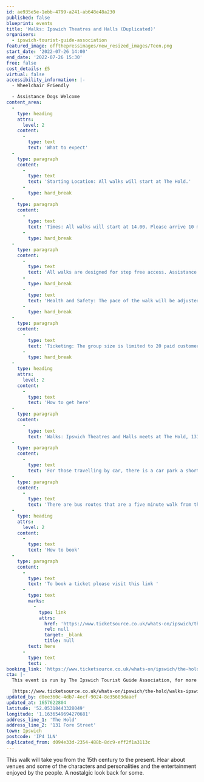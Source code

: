 ```yaml
---
id: ae935e5e-1ebb-4799-a241-ab648e48a230
published: false
blueprint: events
title: 'Walks: Ipswich Theatres and Halls (Duplicated)'
organisers:
  - ipswich-tourist-guide-association
featured_image: offthepressimages/new_resized_images/Teen.png
start_date: '2022-07-26 14:00'
end_date: '2022-07-26 15:30'
free: false
cost_details: £5
virtual: false
accessibility_information: |-
  - Wheelchair Friendly

  - Assistance Dogs Welcome
content_area:
  -
    type: heading
    attrs:
      level: 2
    content:
      -
        type: text
        text: 'What to expect'
  -
    type: paragraph
    content:
      -
        type: text
        text: 'Starting Location: All walks will start at The Hold.'
      -
        type: hard_break
  -
    type: paragraph
    content:
      -
        type: text
        text: 'Times: All walks will start at 14.00. Please arrive 10 minuets early for registration. The duration of all walks is approximately 90 minutes, unless otherwise arranged.'
      -
        type: hard_break
  -
    type: paragraph
    content:
      -
        type: text
        text: 'All walks are designed for step free access. Assistance dogs are welcome. Other dogs cannot be accommodated.'
      -
        type: hard_break
      -
        type: text
        text: 'Health and Safety: The pace of the walk will be adjusted for the comfort of all and the walk will commence with a short health and safety briefing.'
      -
        type: hard_break
  -
    type: paragraph
    content:
      -
        type: text
        text: 'Ticketing: The group size is limited to 20 paid customers. Children under the age of 12 are free. Up to 5 complementary tickets per walk are available, at the discretion of ITGA or, and can include children under the age of 12.'
      -
        type: hard_break
  -
    type: heading
    attrs:
      level: 2
    content:
      -
        type: text
        text: 'How to get here'
  -
    type: paragraph
    content:
      -
        type: text
        text: 'Walks: Ipswich Theatres and Halls meets at The Hold, 131 Fore Street, Ipswich, IP4 1LN'
  -
    type: paragraph
    content:
      -
        type: text
        text: 'For those travelling by car, there is a car park a short walk from the venue next to the student halls.'
  -
    type: paragraph
    content:
      -
        type: text
        text: 'There are bus routes that are a five minute walk from the venue.'
  -
    type: heading
    attrs:
      level: 2
    content:
      -
        type: text
        text: 'How to book'
  -
    type: paragraph
    content:
      -
        type: text
        text: 'To book a ticket please visit this link '
      -
        type: text
        marks:
          -
            type: link
            attrs:
              href: 'https://www.ticketsource.co.uk/whats-on/ipswich/the-hold/walks-ipswich-theatres-and-halls/2022-07-26/14:00/t-gnndzr'
              rel: null
              target: _blank
              title: null
        text: here
      -
        type: text
        text: .
booking_link: 'https://www.ticketsource.co.uk/whats-on/ipswich/the-hold/walks-ipswich-theatres-and-halls/2022-07-26/14:00/t-gnndzr'
cta: |-
  This event is run by The Ipswich Tourist Guide Association, for more information please get in touch via:

  [https://www.ticketsource.co.uk/whats-on/ipswich/the-hold/walks-ipswich-theatres-and-halls/2022-07-26/14:00/t-gnndzr](https://www.ticketsource.co.uk/whats-on/ipswich/the-hold/walks-ipswich-theatres-and-halls/2022-07-26/14:00/t-gnndzr)
updated_by: d0ee360c-4db7-4ecf-9024-8e35603daaef
updated_at: 1657622804
latitude: '52.05318443328049'
longitude: '1.1636549694270681'
address_line_1: 'The Hold'
address_line_2: '131 Fore Street'
town: Ipswich
postcode: 'IP4 1LN'
duplicated_from: d094e33d-2354-488b-8dc9-eff2f1a3113c
---
```

This walk will take you from the 15th century to the present. Hear about venues and some of the characters and personalities and the entertainment enjoyed by the people. A nostalgic look back for some.